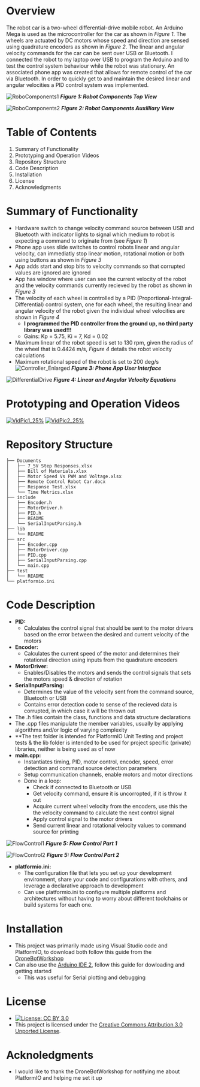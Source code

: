# Overview
The robot car is a two-wheel differential-drive mobile robot.    An Arduino Mega is used as the microcontroller for the car as shown in *Figure 1*.  The wheels are actuated by DC motors whose speed and direction are sensed using quadrature encoders as shown in *Figure 2*.  The linear and angular velocity commands for the car can be sent over USB or Bluetooth.  I connected the robot to my laptop over USB to program the Arduino and to test the control system behaviour while the robot was stationary.  An associated phone app was created that allows for remote control of the car via Bluetooth.  In order to quickly get to and maintain the desired linear and angular velocities a PID control system was implemented.

![RoboComponents1](https://github.com/GhanGhan/Robot_Smart_Car/assets/17633599/79900a40-3f25-49c4-aa56-31075ebf370c)
***Figure 1: Robot Components Top View***

![RoboComponents2](https://github.com/GhanGhan/Robot_Smart_Car/assets/17633599/e374f934-4ac6-477c-83cc-e5df01be7d38)
***Figure 2: Robot Components Auxilliary View***

# Table of Contents
1. Summary of Functionality
2. Prototyping and Operation Videos
3. Repository Structure
4. Code Description
5. Installation
6. License
7. Acknowledgments

# Summary of Functionality
-	Hardware switch to change velocity command source between USB and Bluetooth with indicator lights to signal which medium to robot is expecting a command to originate from (see *Figure 1*)
-	Phone app uses slide switches to control robots linear and angular velocity, can immediatly stop linear motion, rotational motion or both using buttons as shown in *Figure 3*
-	App adds start and stop bits to velocity commands so that corrupted values are ignored are ignored
-	App has window where user can see the current velocity of the robot and the velocity commands currently recieved by the robot as shown in *Figure 3*
-  The velocity of each wheel is controlled by a PID (Proportional-Integral-Differential) control system, one for each wheel, the resulting linear and angular velocity of the robot given the individual wheel velocities are shown in *Figure 4*
   - **I programmed the PID controller from the ground up, no third party library was used!!!**
   - Gains: Kp = 5.75, Ki = 7, Kd = 0.02
-	Maximum linear of the robot speed is set to 130 rpm, given the radius of the wheel that is 0.4424 m/s, *Figure 4* details the robot velocity calculations
-	Maximum rotational speed of the robot is set to 200 deg/s
![Controller_Enlarged](https://github.com/GhanGhan/Robot_Smart_Car/assets/17633599/b98a65c2-907a-44a8-942d-68309febd8c5)
***Figure 3: Phone App User Interface***

![DifferentialDrive](https://github.com/GhanGhan/Robot_Smart_Car/assets/17633599/81d85615-7332-4068-91cf-981762f15719)
***Figure 4: Linear and Angular Velocity Equations***

# Prototyping and Operation Videos

[![VidPic1_25%](https://github.com/GhanGhan/Robot_Smart_Car/assets/17633599/1c135c02-4902-49fa-944f-2a51f0117150)](https://www.youtube.com/watch?v=zZjfyD7H7h0)
[![VidPic2_25%](https://github.com/GhanGhan/Robot_Smart_Car/assets/17633599/860daa63-4580-47f3-8783-7e725af58f42)](https://www.youtube.com/watch?v=FXt78br-hj0)



# Repository Structure
```
├── Documents
│   ├── 7_5V Step Responses.xlsx
│   ├── Bill of Materials.xlsx
│   ├── Motor Speed Vs PWM and Voltage.xlsx
│   ├── Remote Control Robot Car.docx
│   ├── Response Test.xlsx
│   └── Time Metrics.xlsx
├── include
│   ├── Encoder.h
│   ├── MotorDriver.h
│   ├── PID.h
│   ├── README
│   └── SerialInputParsing.h
├── lib
│   └── README
├── src
│   ├── Encoder.cpp
│   ├── MotorDriver.cpp
│   ├── PID.cpp
│   ├── SerialInputParsing.cpp
│   └── main.cpp
├── test
│   └── README
└── platformio.ini
```
# Code Description
- **PID:**
   - Calculates the control signal that should be sent to the motor drivers based on the error between the desired and current velocity of the motors
- **Encoder:**
   - Calculates the current speed of the motor and determines their rotational direction using inputs from the quadrature encoders
- **MotorDriver:**
   - Enables/Disables the motors and sends the control signals that sets the motors speed & direction of rotation
- **SerialInputParsing:**
   - Determines the value of the velocity sent from the command source, Bluetooth or USB
   - Contains error detection code to sense of the recieved data is corrupted, in which case it will be thrown out
- The .h files contain the class, functions and data structure declarations
- The .cpp files manipulate the member variables, usually by applying algorithms and/or logic of varying complexity
- **The test folder is intended for PlatformIO Unit Testing and project tests & the lib folder is intended to be used for project specific (private) libraries, neither is being used as of now
- **main.cpp:**
   - Instantiates timing, PID, motor control, encoder, speed, error detection and command source detection parameters
   - Setup communication channels, enable motors and motor directions
   - Done in a loop:
       - Check if connected to Bluetooth or USB
       - Get velocity command, ensure it is uncorropted, if it is throw it out
       - Acquire current wheel velocity from the encoders, use this the the velocity command to calculate the next control signal
       - Apply control signal to the motor drivers
       - Send current linear and rotational velocity values to command source for printing

![FlowControl1](https://github.com/GhanGhan/Robot_Smart_Car/assets/17633599/f74f8aac-6eee-4612-aaa9-56bf0fbc4456)
***Figure 5: Flow Control Part 1***

![FlowControl2](https://github.com/GhanGhan/Robot_Smart_Car/assets/17633599/f5a37d6a-2597-468d-8ee2-eebee93cd685)
***Figure 5: Flow Control Part 2***

- **platformio.ini:**
   - The configuration file that lets you set up your development environment, share your code and configurations with others, and leverage a declarative approach to development
   - Can use platformio.ini to configure multiple platforms and architectures without having to worry about different toolchains or build systems for each one.

# Installation
- This project was primarily made using Visual Studio code and PlatformIO, to download both follow this guide from the [DroneBotWorkshop](https://dronebotworkshop.com/platformio/)
- Can also use the [Arduino IDE 2](https://docs.arduino.cc/software/ide-v2), follow this guide for dowloading and getting started
    - This was useful for Serial plotting and debugging
 
# License
- [![License: CC BY 3.0](https://img.shields.io/badge/License-CC%20BY%203.0-lightgrey.svg)](https://creativecommons.org/licenses/by/3.0/)
- This project is licensed under the [Creative Commons Attribution 3.0 Unported License](https://creativecommons.org/licenses/by/3.0/).
  
# Acknoledgments
- I would like to thank the DroneBotWorkshop for notifying me about PlatformIO and helping me set it up
